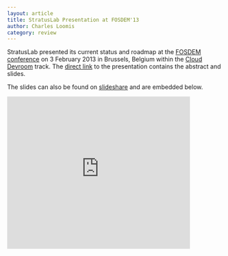 ```yaml
---
layout: article
title: StratusLab Presentation at FOSDEM'13
author: Charles Loomis
category: review
---
```


StratusLab presented its current status and roadmap at the [FOSDEM
conference][fosdem] on 3 February 2013 in Brussels, Belgium within the
[Cloud Devroom][devroom] track.  The [direct link][abstract] to the
presentation contains the abstract and slides.

The slides can also be found on [slideshare][slideshare] and are
embedded below.

<div class="video-container">
  <iframe class="video"
          src="http://www.slideshare.net/slideshow/embed_code/16461324"
          frameborder="0" 
          width="427" height="356" 
          allowfullscreen="1"></iframe>
</div>

[fosdem]: https://fosdem.org/2013/
[devroom]: https://fosdem.org/2013/schedule/track/cloud/
[abstract]: https://fosdem.org/2013/schedule/event/stratuslab/
[slideshare]: http://www.slideshare.net/stratuslab/stratuslab-at-fosdem13
